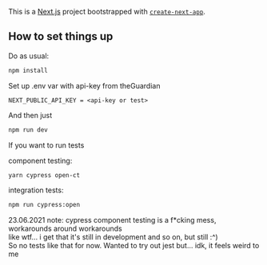 This is a [Next.js](https://nextjs.org/) project bootstrapped with [`create-next-app`](https://github.com/vercel/next.js/tree/canary/packages/create-next-app).

## How to set things up

Do as usual:
```bash
npm install
```

Set up .env var with api-key from theGuardian
```env
NEXT_PUBLIC_API_KEY = <api-key or test>
```

And then just 
```bash
npm run dev
```
If you want to run tests

component testing:
```bash
yarn cypress open-ct 
```

integration tests:
```bash
npm run cypress:open
```

23.06.2021 note: 
cypress component testing is a f*cking mess, workarounds around workarounds\
like wtf... i get that it's still in development and so on, but still :^)\
So no tests like that for now. Wanted to try out jest but... idk, it feels weird to me
